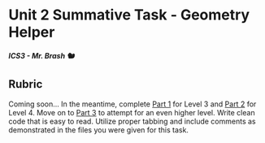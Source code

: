 # Unit 2 Summative Task - Geometry Helper

##### ICS3 - Mr. Brash 🐿️

## Rubric

Coming soon... In the meantime, complete [Part 1](./PART1.md) for Level 3 and [Part 2](./PART2.md) for Level 4. Move on to [Part 3](./PART3.md) to attempt for an even higher level. Write clean code that is easy to read. Utilize proper tabbing and include comments as demonstrated in the files you were given for this task.